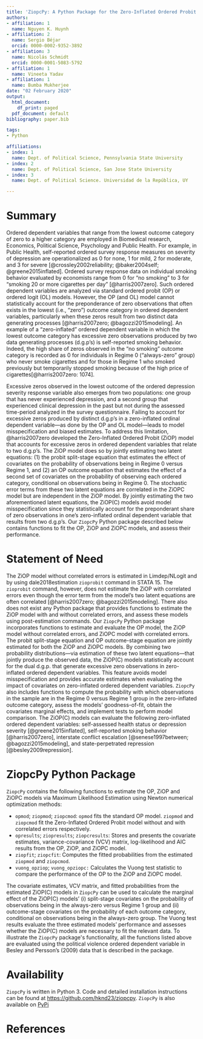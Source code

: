 ```yaml
---
title: 'ZiopcPy: A Python Package for the Zero-Inflated Ordered Probit Models Without and With Correlated Errors'
authors:
- affiliation: 1
  name: Nguyen K. Huynh
- affiliation: 2
  name: Sergio Béjar
  orcid: 0000-0002-9352-3892
- affiliation: 3
  name: Nicolás Schmidt
  orcid: 0000-0001-5083-5792
- affiliation: 1
  name: Vineeta Yadav
- affiliation: 1
  name: Bumba Mukherjee
date: "02 February 2020"
output:
  html_document:
    df_print: paged
  pdf_document: default
bibliography: paper.bib

tags:
- Python

affiliations:
- index: 1
  name: Dept. of Political Science, Pennsylvania State University
- index: 2
  name: Dept. of Political Science, San Jose State University
- index: 3
  name: Dept. of Political Science. Universidad de la República, UY

---
```

# Summary


Ordered dependent variables that range from the lowest outcome category of zero to a higher category are employed in Biomedical research, Economics, Political Science, Psychology and Public Health. For example, in Public Health, self-reported ordered survey response measures on severity of depression are operationalized as 0 for none, 1 for mild, 2 for moderate, and 3 for severe [@crossley2002reliability; @baker2004self; @greene2015inflated]. Ordered survey response data on individual smoking behavior evaluated by economists range from 0 for “no smoking” to 3 for “smoking 20 or more cigarettes per day” [@harris2007zero]. Such ordered dependent variables are analyzed via standard ordered probit (OP) or ordered logit (OL) models. However, the OP (and OL) model cannot statistically account for the preponderance of zero observations that often exists in the lowest (i.e., “zero”) outcome category in ordered dependent variables, particularly when these zeros result from two distinct data generating processes [@harris2007zero; @bagozzi2015modeling]. An example of a “zero-inflated” ordered dependent variable in which the lowest outcome category has excessive zero observations produced by two data generating processes (d.g.p’s) is self-reported smoking behavior. Indeed, the high share of zeros observed in the “no smoking” outcome category is recorded as 0 for individuals in Regime 0 (“always-zero” group) who never smoke cigarettes and for those in Regime 1 who smoked previously but temporarily stopped smoking because of the high price of cigarettes[@harris2007zero: 1074]. 

Excessive zeros observed in the lowest outcome of the ordered depression severity response variable also emerges from two populations: one group that has never experienced depression, and a second group that experienced clinical depression in the past but not during the assessed time-period analyzed in the survey questionnaire. Failing to account for excessive zeros produced by distinct d.g.p’s in a zero-inflated ordinal dependent variable—as done by the OP and OL model—leads to model misspecification and biased estimates. To address this limitation, @harris2007zero developed the Zero-Inflated Ordered Probit (ZiOP) model that accounts for excessive zeros in ordered dependent variables that relate to two d.g.p’s. The ZiOP model does so by jointly estimating two latent equations: (1) the probit split-stage equation that estimates the effect of covariates on the probability of observations being in Regime 0 versus Regime 1, and (2) an OP outcome equation that estimates the effect of a second set of covariates on the probability of observing each ordered category, conditional on observations being in Regime 0. The stochastic error terms from these two latent equations are correlated in the ZiOPC model but are independent in the ZiOP model.  By jointly estimating the two aforementioned latent equations, the ZiOP(C) models avoid model misspecification since they statistically account for the preponderant share of zero observations in one’s zero-inflated ordinal dependent variable that results from two d.g.p’s. Our `ZiopcPy` Python package described below contains functions to fit the OP, ZiOP and ZiOPC models, and assess their performance.


# Statement of Need 

The ZiOP model without correlated errors is estimated in Limdep/NLogit and by using dale2018estimation `zioprobit` command in STATA 15. The `zioprobit` command, however, does not estimate the ZiOP with correlated errors even though the error term from the model’s two latent equations are often correlated [@harris2007zero; @bagozzi2015modeling]. There also does not exist any Python package that provides functions to estimate the ZiOP model with and without correlated errors, and assess these models using post-estimation commands. Our `ZiopcPy` Python package incorporates functions to estimate and evaluate the OP model, the ZiOP model without correlated errors, and ZiOPC model with correlated errors. The probit split-stage equation and OP outcome-stage equation are jointly estimated for both the ZiOP and ZiOPC models. By combining two probability distributions—via estimation of these two latent equations—that jointly produce the observed data, the ZiOP(C) models statistically account for the dual d.g.p. that generate excessive zero observations in zero-inflated ordered dependent variables. This feature avoids model misspecification and provides accurate estimates when evaluating the impact of covariates on zero-inflated ordered dependent variables. `ZiopcPy` also includes functions to compute the probability with which observations in the sample are in the Regime 0 versus Regime 1 group in the zero-inflated outcome category, assess the models’ goodness-of-fit, obtain the covariates marginal effects, and implement tests to perform model comparison. The ZiOP(C) models can evaluate the following zero-inflated ordered dependent variables: self-assessed health status or depression severity [@greene2015inflated], self-reported smoking behavior [@harris2007zero], interstate conflict escalation [@senese1997between; @bagozzi2015modeling], and state-perpetrated repression [@besley2009repression].


# ZiopcPy Python Package  

`ZiopcPy` contains the following functions to estimate the OP, ZiOP and ZiOPC models via Maximum Likelihood Estimation using Newton numerical optimization methods: 

* `opmod`; `ziopmod`; `ziopcmod`: `opmod` fits the standard OP model. `ziopmod` and `ziopcmod` fit the Zero-Inflated Ordered Probit model without and with correlated errors respectively.
* `opresults`; `ziopresults`; `ziopcresults`: Stores and presents the covariate estimates, variance-covariance (VCV) matrix, log-likelihood and AIC results from the OP, ZiOP, and ZiOPC model.   
* `ziopfit`; `ziopcfit`: Computes the fitted probabilities from the estimated `ziopmod` and `ziopcmod`.
* `vuong_opziop`; `vuong_opziopc:` Calculates the Vuong test statistic to compare the performance of the OP to the ZiOP and ZiOPC model. 

The covariate estimates, VCV matrix, and fitted probabilities from the estimated ZiOP(C) models in `ZiopcPy` can be used to calculate the marginal effect of the ZiOP(C) models’ (i) split-stage covariates on the probability of observations being in the always-zero versus Regime 1 group and (ii) outcome-stage covariates on the probability of each outcome category, conditional on observations being in the always-zero group. The Vuong test results evaluate the three estimated models’ performance and assesses whether the ZiOP(C) models are necessary to fit the relevant data.  To illustrate the `ZiopcPy` package's functionality, all the functions listed above are evaluated using the political violence ordered dependent variable in Besley and Persson’s (2009) data that is described in the package.

# Availability 
`ZiopcPy` is written in Python 3. Code and detailed installation instructions can be found at https://github.com/hknd23/ziopcpy. `ZiopcPy` is also available on [PyPi](https://pypi.org/project/ziopcpy/0.1.2/)

# References














